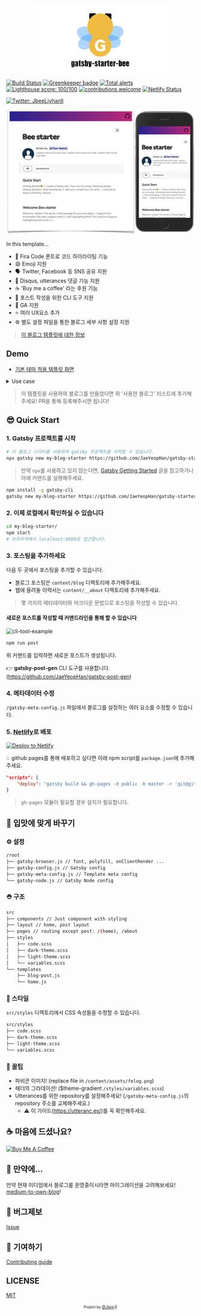 <div align="center">

  <img src="./assets/gatsby-starter-bee.png" width="360px" />

</div>

[![Build Status](https://travis-ci.org/JaeYeopHan/gatsby-starter-bee.svg?branch=master)](https://travis-ci.org/JaeYeopHan/gatsby-starter-bee) [![Greenkeeper badge](https://badges.greenkeeper.io/JaeYeopHan/gatsby-starter-bee.svg)](https://greenkeeper.io/)
[![Total alerts](https://img.shields.io/lgtm/alerts/g/JaeYeopHan/gatsby-starter-bee.svg?logo=lgtm&logoWidth=18)](https://lgtm.com/projects/g/JaeYeopHan/gatsby-starter-bee/alerts/)
[![Lighthouse score: 100/100](https://lighthouse-badge.appspot.com/?score=100)](https://github.com/ebidel/lighthouse-badge)
[![contributions welcome](https://img.shields.io/badge/contributions-welcome-brightgreen.svg?style=flat)](https://github.com/dwyl/esta/issues)
[![Netlify Status](https://api.netlify.com/api/v1/badges/4b1962ce-6206-4d8f-9516-63be92294198/deploy-status)](https://app.netlify.com/sites/gatsby-starter-bee/deploys)

<a href="https://twitter.com/JbeeLjyhanll">
<img alt="Twitter: JbeeLjyhanll" src="https://img.shields.io/twitter/follow/JbeeLjyhanll.svg?style=social" target="_blank" />
</a>

![screenshot](./assets/screenshot.png)

In this template...

- 💄 Fira Code 폰트로 코드 하이라이팅 기능
- 😄 Emoji 지원
- 🗣 Twitter, Facebook 등 SNS 공유 지원
- 💬 Disqus, utterances 댓글 기능 지원
- ☕ 'Buy me a coffee' 라는 후원 기능
- 🧙 포스트 작성을 위한 CLI 도구 지원
- 🤖 GA 지원
- ⭐ 여러 UX요소 추가
- ⚙ 별도 설정 파일을 통한 블로그 세부 사항 설정 지원

> [이 블로그 템플릿에 대한 정보](https://www.gatsbyjs.org/starters/JaeYeopHan/gatsby-starter-bee/)

## Demo

- [기본 테마 적용 템플릿 화면](https://gatsby-starter-bee.netlify.com/)

<details>
  <summary>Use case</summary>
  <p>
    <img src="./assets/demos.png" alt="demo-image">
    <ul>
      <li>JBEE.io: https://jbee.io</li>
      <li>Rinae's devlog: https://rinae.dev/</li>
      <li>Seungdols Company: https://seungdols.dev/</li>
      <li>Kooku's log: https://kooku.netlify.com/</li>
      <li>SOSOLOG: https://so-so.dev/</li>
      <li>delivan.dev: https://delivan.dev/</li>
      <li>Jungin's blog: https://jungin.netlify.com/</li>
      <li>Zero's blog: https://awesomezero.com/</li>
      <li>Jonathan's blog: https://www.learningsomethingnew.com/</li>
      <li>@deveely-log: https://deveely-log.netlify.com/</li>
      <li>Hanul's blog: https://hanul-dev.netlify.com/</li>
      <li>Hoons Blog: https://hoons-up.netlify.com/</li>
      <li>JWN.cool: https://jwn.cool</li>
      <li>ugaemi's dev note: https://ugaemi.github.io</li>
      <li>Minsu's Dev Log: https://alstn2468.github.io/</li>
      <li>Yungi's Dev Blog: https://yungis.dev/</li>
      <li>< Taenylog />: https://taeny.dev/</li>
      <li>brouk's devlog: https://brouk-devlog.netlify.com/</li>
      <li>CoodingPenguin's Repository: https://cooding-penguin.netlify.com/</li>
      <li>DevRappers.dev: https://devrappers.dev/</li>
      <li>Let's doodle: https://duduling-blog.netlify.app/</li>
      <li>Hong_Devlog: https://hong-dev.github.io/</li>
      <li>samsara-ku's devlog: https://samsara-ku.dev/</li>
      <li>sundo.kim: https://sundo.kim/</li>
      <li>Juunone's devlog: https://juunone.netlify.app/</li>
      <li>cereme.dev: https://cereme.dev</li>
      <li>taekki.dev: https://taekki.dev</li>
      <li>kkh913's Developer Blog: https://kkh913.github.io</li>
      <li>jeeneee's devlog: https://jeeneee.dev</li>
      <li>KSP Blog: https://ksp.now.sh</li>
      <li>bobs log: https://undefine.me</li>
      <li>Jane's PS Blog: https://janeljs.github.io</li>
    </ul>
  </p>
</details>

> 이 템플릿을 사용하여 블로그를 만들었다면 위 '사용한 블로그' 리스트에 추가해주세요! PR을 통해 등록해주시면 됩니다!

## 😎 Quick Start

### 1. Gatsby 프로젝트를 시작

```sh
# 이 블로그 스타터를 사용하여 gatsby 프로젝트를 시작할 수 있습니다.
npx gatsby new my-blog-starter https://github.com/JaeYeopHan/gatsby-starter-bee
```

> 만약 `npx`를 사용하고 있지 않는다면, [Gatsby Getting Started](https://www.gatsbyjs.org/docs/quick-start) 글을 참고하거나 아래 커맨드를 실행해주세요.

```sh
npm install -g gatsby-cli
gatsby new my-blog-starter https://github.com/JaeYeopHan/gatsby-starter-bee
```

### 2. 이제 로컬에서 확인하실 수 있습니다

```sh
cd my-blog-starter/
npm start
# 브라우저에서 localhost:8000로 접근합니다.
```

### 3. 포스팅을 추가하세요

다음 두 곳에서 포스팅을 추가할 수 있습니다.

- 블로그 포스팅은 `content/blog` 디렉토리에 추가해주세요.
- 웹에 올려둘 이력서는 `content/__about` 디렉토리에 추가해주세요.

> 몇 가지의 메타데이터와 마크다운 문법으로 포스팅을 작성할 수 있습니다.

#### 새로운 포스트를 작성할 때 커맨드라인을 통해 할 수 있습니다

![cli-tool-example](assets/cli-tool-example.gif)

```sh
npm run post
```

위 커맨드를 입력하면 새로운 포스트가 생성됩니다.

👉 **gatsby-post-gen** CLI 도구를 사용합니다. (https://github.com/JaeYeopHan/gatsby-post-gen)

### 4. 메타데이터 수정

`/gatsby-meta-config.js` 파일에서 블로그를 설정하는 여러 요소를 수정할 수 있습니다.

### 5. [Netlify](https://netlify.com)로 배포

[![Deploy to Netlify](https://www.netlify.com/img/deploy/button.svg)](https://app.netlify.com/start/deploy?repository=https://github.com/JaeYeopHab/gatsby-starter-bee)

:bulb: github pages를 통해 배포하고 싶다면 아래 npm script를 `package.json`에 추가해주세요.

```json
"scripts": {
    "deploy": "gatsby build && gh-pages -d public -b master -r 'git@github.com:${your github id}/${github page name}.github.io.git'"
}
```

> `gh-pages` 모듈이 필요할 경우 설치가 필요합니다.

## 🧐 입맛에 맞게 바꾸기

### ⚙ 설정

```sh
/root
├── gatsby-browser.js // font, polyfill, onClientRender ...
├── gatsby-config.js // Gatsby config
├── gatsby-meta-config.js // Template meta config
└── gatsby-node.js // Gatsby Node config
```

### ⛑ 구조

```sh
src
├── components // Just component with styling
├── layout // home, post layout
├── pages // routing except post: /(home), /about
├── styles
│   ├── code.scss
│   ├── dark-theme.scss
│   ├── light-theme.scss
│   └── variables.scss
└── templates
    ├── blog-post.js
    └── home.js
```

### 🎨 스타일

`src/styles` 디렉토리에서 CSS 속성들을 수정할 수 있습니다.

```sh
src/styles
├── code.scss
├── dark-theme.scss
├── light-theme.scss
└── variables.scss
```

### 🍭 꿀팁

<!-- - 프로필 사진! (replace file in `/content/assets/profile.png`) -->
- 파비콘 이미지! (replace file in `/content/assets/felog.png`)
- 헤더의 그라데이션! (\$theme-gradient `/styles/variables.scss`)
- Utterances를 위한 repository를 설정해주세요! (`/gatsby-meta-config.js`의 repository 주소를 교체해주세요.)
  - ⚠️ 이 가이드(https://utteranc.es/)를 꼭 확인해주세요.

## ☕ 마음에 드셨나요?

<a href="https://www.buymeacoffee.com/jbee" target="_blank"><img src="https://www.buymeacoffee.com/assets/img/custom_images/purple_img.png" alt="Buy Me A Coffee" style="height: auto !important;width: auto !important;" ></a>

## 🤔 만약에...

만약 현재 미디엄에서 블로그를 운영중이시라면 마이그레이션을 고려해보세요! [medium-to-own-blog](https://github.com/mathieudutour/medium-to-own-blog)!

## :bug: 버그제보

[Issue](https://github.com/JaeYeopHan/gatsby-starter-bee/issues)

## 🎁 기여하기

[Contributing guide](./CONTRIBUTING.md)

## LICENSE

[MIT](./LICENSE)

<div align="center">

<sub><sup>Project by <a href="https://github.com/JaeYeopHan">@Jbee</a></sup></sub><small>✌</small>

</div>
